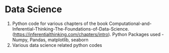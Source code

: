 # Data Science
1) Python code for various chapters of the book Computational-and-Inferential-Thinking-The-Foundations-of-Data-Science.(https://inferentialthinking.com/chapters/intro).
Python Packages used - Numpy, Pandas, matplotlib, seaborn
2) Various data science related python codes
